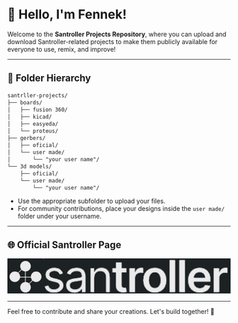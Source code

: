 # 🦊 Hello, I'm Fennek!

Welcome to the **Santroller Projects Repository**, where you can upload and download Santroller-related projects to make them publicly available for everyone to use, remix, and improve!

---

## 📁 Folder Hierarchy

```
santrller-projects/
├── boards/
│   ├── fusion 360/
│   ├── kicad/
│   ├── easyeda/
│   └── proteus/
├── gerbers/
│   ├── oficial/
│   └── user made/
│       └── "your user name"/
└── 3d models/
    ├── oficial/
    └── user made/
        └── "your user name"/
```

- Use the appropriate subfolder to upload your files.
- For community contributions, place your designs inside the `user made/` folder under your username.

---

## 🌐 Official Santroller Page

[![Santroller](assets/santroller_logo.png)](https://santroller.com)

---

Feel free to contribute and share your creations. Let's build together! 🚀

